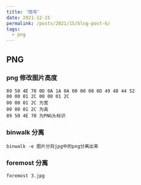 ```yaml
---
title: '隐写'
date: 2021-12-15
permalink: /posts/2021/15/blog-post-6/
tags:
  - png
---
```


## PNG
### png 修改图片高度
```
89 50 4E 70 0D 0A 1A 0A 00 00 00 0D 49 48 44 52 
00 00 01 2C 00 00 01 2C
00 00 01 2C 为宽
00 00 01 2C 为高
89 50 4E 70 为PNG头标识
```
### binwalk 分离
```
binwalk -e 图片分将jpg中的png分离出来
```
### foremost 分离
```
foremost 3.jpg
```
